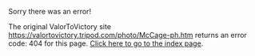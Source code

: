 

Sorry there was an error!

The original ValorToVictory site https://valortovictory.tripod.com/photo/McCage-ph.htm returns an error code: 404 for this page. [Click here to go to the index page](../index.md).